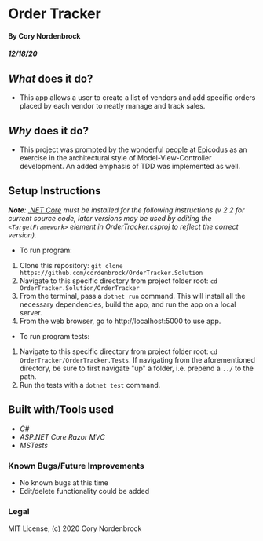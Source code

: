 # Order Tracker

#### By Cory Nordenbrock
##### 12/18/20

## _What_ does it do?

* This app allows a user to create a list of vendors and add specific orders placed by each vendor to neatly manage and track sales.

## _Why_ does it do?

* This project was prompted by the wonderful people at [Epicodus](https://www.epicodus.com/) as an exercise in the architectural style of Model-View-Controller development. An added emphasis of TDD was implemented as well.

## Setup Instructions

   _**Note**: [.NET Core](https://dotnet.microsoft.com/download) must be installed for the following instructions (v 2.2 for current source code, later versions may be used by editing the ` <TargetFramework> ` element in OrderTracker.csproj to reflect the correct version)._

* To run program:

1. Clone this repository: ` git clone https://github.com/cordenbrock/OrderTracker.Solution `
2. Navigate to this specific directory from project folder root: ` cd OrderTracker.Solution/OrderTracker `
3. From the terminal, pass a ` dotnet run ` command. This will install all the necessary dependencies, build the app, and run the app on a local server.
4. From the web browser, go to http://localhost:5000 to use app.



* To run program tests:

1. Navigate to this specific directory from project folder root: ` cd OrderTracker/OrderTracker.Tests `. If navigating from the aforementioned directory, be sure to first navigate "up" a folder, i.e. prepend a ` ../ ` to the path.
2. Run the tests with a ` dotnet test ` command.

## Built with/Tools used

* _C#_
* _ASP.NET Core Razor MVC_
* _MSTests_

### Known Bugs/Future Improvements

* No known bugs at this time
* Edit/delete functionality could be added

### Legal

MIT License, (c) 2020 Cory Nordenbrock